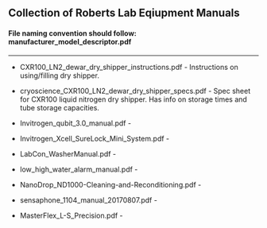 ## Collection of Roberts Lab Eqiupment Manuals

#### File naming convention should follow: manufacturer_model_descriptor.pdf

---

- CXR100_LN2_dewar_dry_shipper_instructions.pdf - Instructions on using/filling dry shipper.

- cryoscience_CXR100_LN2_dewar_dry_shipper_specs.pdf - Spec sheet for CXR100 liquid nitrogen dry shipper. Has info on storage times and tube storage capacities.

- Invitrogen_qubit_3.0_manual.pdf -

- Invitrogen_Xcell_SureLock_Mini_System.pdf -

- LabCon_WasherManual.pdf -

- low_high_water_alarm_manual.pdf -

- NanoDrop_ND1000-Cleaning-and-Reconditioning.pdf -

- sensaphone_1104_manual_20170807.pdf -

- MasterFlex_L-S_Precision.pdf - 
